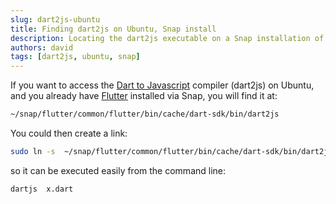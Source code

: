 ```yaml
---
slug: dart2js-ubuntu
title: Finding dart2js on Ubuntu, Snap install
description: Locating the dart2js executable on a Snap installation of Flutter 
authors: david
tags: [dart2js, ubuntu, snap]
---
```


If you want to access the [Dart to Javascript](https://dart.dev/tools/dart2js) compiler (dart2js) on Ubuntu, and you already have [Flutter](https://flutter.dev/) installed via Snap, you will find it at:


``` bash
~/snap/flutter/common/flutter/bin/cache/dart-sdk/bin/dart2js
```

You could then create a link:

``` bash
sudo ln -s  ~/snap/flutter/common/flutter/bin/cache/dart-sdk/bin/dart2js /usr/bin/d2 
```

so it can be executed easily from the command line:

``` bash
dartjs  x.dart
```

 
